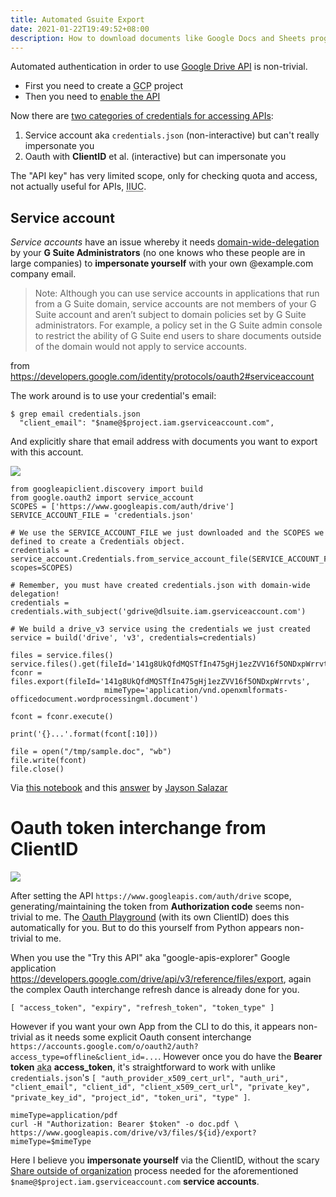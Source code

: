 ```yaml
---
title: Automated Gsuite Export
date: 2021-01-22T19:49:52+08:00
description: How to download documents like Google Docs and Sheets programmatically
---
```


Automated authentication in order to use [Google Drive API](https://developers.google.com/drive/api/v3/enable-drive-api) is non-trivial.

* First you need to create a <abbr title="Google Cloud Project">GCP</abbr> project
* Then you need to [enable the API](https://developers.google.com/drive/api/v3/enable-drive-api)

Now there are [two categories of credentials for accessing APIs](https://console.cloud.google.com/apis/credentials):

1. Service account aka `credentials.json` (non-interactive) but can't really impersonate you
2. Oauth with **ClientID** et al. (interactive) but can impersonate you

The "API key" has very limited scope, only for checking quota and access, not actually useful for APIs, <abbr title="If I Understand Correctly">IIUC</abbr>.

## Service account

_Service accounts_ have an issue whereby it needs
   [domain-wide-delegation](https://admin.google.com/ac/owl/domainwidedelegation)
   by your **G Suite Administrators** (no one knows who these people are in large
   companies) to **impersonate yourself** with your own @example.com company email.


> Note: Although you can use service accounts in applications that run from
a G Suite domain, service accounts are not members of your G Suite account
and aren’t subject to domain policies set by G Suite administrators. For
example, a policy set in the G Suite admin console to restrict the ability
of G Suite end users to share documents outside of the domain would not
apply to service accounts.

from <https://developers.google.com/identity/protocols/oauth2#serviceaccount>


The work around is to use your credential's email:

	$ grep email credentials.json
	  "client_email": "$name@$project.iam.gserviceaccount.com",

And explicitly share that email address with documents you want to export with this account.

<img src="https://s.natalian.org/2021-01-22/signup.png">


	from googleapiclient.discovery import build
	from google.oauth2 import service_account
	SCOPES = ['https://www.googleapis.com/auth/drive']
	SERVICE_ACCOUNT_FILE = 'credentials.json'

	# We use the SERVICE_ACCOUNT_FILE we just downloaded and the SCOPES we defined to create a Credentials object.
	credentials = service_account.Credentials.from_service_account_file(SERVICE_ACCOUNT_FILE, scopes=SCOPES)

	# Remember, you must have created credentials.json with domain-wide delegation!
	credentials = credentials.with_subject('gdrive@dlsuite.iam.gserviceaccount.com')

	# We build a drive_v3 service using the credentials we just created
	service = build('drive', 'v3', credentials=credentials)

	files = service.files()
	service.files().get(fileId='141g8UkQfdMQSTfIn475gHj1ezZVV16f5ONDxpWrrvts').execute()
	fconr = files.export(fileId='141g8UkQfdMQSTfIn475gHj1ezZVV16f5ONDxpWrrvts',
						 mimeType='application/vnd.openxmlformats-officedocument.wordprocessingml.document')

	fcont = fconr.execute()

	print('{}...'.format(fcont[:10]))

	file = open("/tmp/sample.doc", "wb")
	file.write(fcont)
	file.close()

Via [this notebook](https://github.com/jdsalaro/snippets/blob/main/google_drive_api/stackoverflow-65820541-how-to-download-g-suite-docs-sheets-to-pdf-xls-programatically.ipynb) and this [answer](https://stackoverflow.com/a/65821840/4534) by [Jayson Salazar](https://jdsalaro.com/)


# Oauth token interchange from ClientID

<img src="https://s.natalian.org/2021-01-22/token.png">

After setting the API `https://www.googleapis.com/auth/drive` scope, generating/maintaining the token from **Authorization code** seems non-trivial to me. The [Oauth Playground](https://developers.google.com/oauthplayground/?scope=https://www.googleapis.com/auth/drive) (with its own ClientID) does this automatically for you. But to do this yourself from Python appears non-trivial to me.

When you use the "Try this API" aka "google-apis-explorer" Google application
<https://developers.google.com/drive/api/v3/reference/files/export>, again the
complex Oauth interchange refresh dance is already done for you.

	[ "access_token", "expiry", "refresh_token", "token_type" ]

However if you want your own App from the CLI to do this, it appears
non-trivial as it needs some explicit Oauth consent interchange `https://accounts.google.com/o/oauth2/auth?access_type=offline&client_id=...`. However once
you do have the **Bearer token** <abbr title="also known as">aka</abbr> **access_token**, it's straightforward to work with unlike
`credentials.json`'s `[ "auth_provider_x509_cert_url", "auth_uri", "client_email", "client_id", "client_x509_cert_url", "private_key", "private_key_id", "project_id", "token_uri", "type" ]`.

	mimeType=application/pdf
	curl -H "Authorization: Bearer $token" -o doc.pdf \
	https://www.googleapis.com/drive/v3/files/${id}/export?mimeType=$mimeType

Here I believe you **impersonate yourself** via the ClientID, without the scary [Share outside of organization](https://s.natalian.org/2021-01-22/org.png) process needed for the aforementioned `$name@$project.iam.gserviceaccount.com` **service accounts**.
